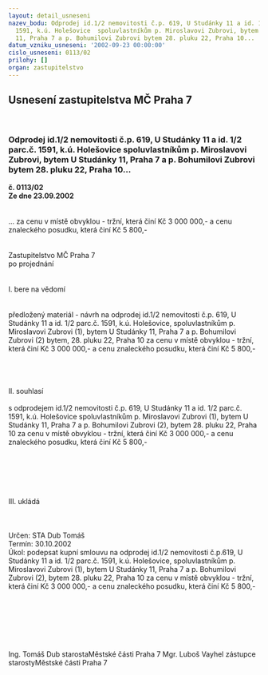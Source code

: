```yaml
---
layout: detail_usneseni
nazev_bodu: Odprodej id.1/2 nemovitosti č.p. 619, U Studánky 11 a id. 1/2 parc.č.
  1591, k.ú. Holešovice  spoluvlastníkům p. Miroslavovi Zubrovi, bytem U Studánky
  11, Praha 7 a p. Bohumilovi Zubrovi bytem 28. pluku 22, Praha 10...
datum_vzniku_usneseni: '2002-09-23 00:00:00'
cislo_usneseni: 0113/02
prilohy: []
organ: zastupitelstvo
---
```

<div id="ucUsn_pList" class="usn">
	<span><h2>Usnesení zastupitelstva MČ Praha 7 </h2>
<br></span><div class="standBody">
<span><h3>Odprodej id.1/2 nemovitosti č.p. 619, U Studánky 11 a id. 1/2 parc.č. 1591, k.ú. Holešovice  spoluvlastníkům p. Miroslavovi Zubrovi, bytem U Studánky 11, Praha 7 a p. Bohumilovi Zubrovi bytem 28. pluku 22, Praha 10...</h3></span><div class="center">
		<strong>č. 0113/02</strong><br>
	</div>
<div class="center">
		<strong>Ze dne 23.09.2002</strong><br><br>
	</div>
<br>... za  cenu v místě obvyklou - tržní, která činí Kč 3 000 000,- a cenu znaleckého posudku, která činí  Kč 5 800,- <br><br><br>Zastupitelstvo MČ Praha 7<br>po projednání<br><br><br>I.	bere na vědomí<br><br> <br>předložený materiál - návrh na  odprodej id.1/2 nemovitosti č.p. 619, U Studánky 11 a id. 1/2 parc.č. 1591, k.ú. Holešovice, spoluvlastníkům p. Miroslavovi Zubrovi (1), bytem U Studánky 11, Praha 7 a p. Bohumilovi Zubrovi (2)  bytem, 28. pluku 22, Praha 10 za  cenu v místě obvyklou - tržní, která činí       Kč    3 000 000,- a cenu znaleckého posudku, která činí  Kč 5 800,-<br><br><br><br><br>II.	souhlasí <br><br>s odprodejem id.1/2 nemovitosti č.p. 619, U Studánky 11 a id. 1/2 parc.č. 1591, k.ú. Holešovice spoluvlastníkům p. Miroslavovi Zubrovi (1), bytem U Studánky 11, Praha 7 a p. Bohumilovi Zubrovi (2), bytem  28. pluku 22, Praha 10 za  cenu v místě obvyklou - tržní, která činí Kč 3 000 000,- a cenu znaleckého posudku, která činí  Kč 5 800,-<br><br><br><br><br><br><br>III.	ukládá <br><br> <br> <br>Určen:	STA Dub Tomáš<br>Termín: 30.10.2002<br>Úkol:	podepsat kupní smlouvu na odprodej id.1/2 nemovitosti č.p.619, U Studánky 11 a id. 1/2 parc.č. 1591, k.ú. Holešovice,  spoluvlastníkům p. Miroslavovi Zubrovi (1), bytem U Studánky 11, Praha 7 a p. Bohumilovi Zubrovi (2), bytem 28. pluku 22, Praha 10 za  cenu v místě obvyklou - tržní, která činí Kč     3 000 000,- a cenu znaleckého posudku, která činí  Kč 5 800,-<br> <br> <br><br><br><br> <br>	<br>Ing. Tomáš Dub starostaMěstské části Praha 7	Mgr. Luboš Vayhel zástupce starostyMěstské části Praha 7<br>	<br><br>
</div>
</div>